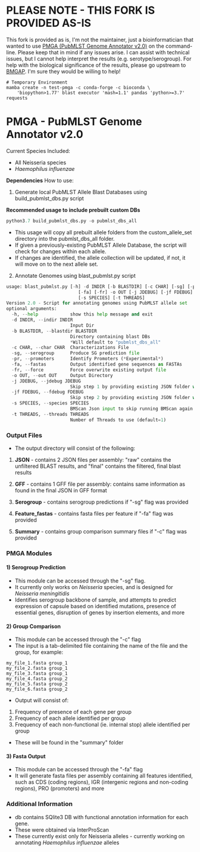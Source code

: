 # PLEASE NOTE - THIS FORK IS PROVIDED AS-IS
This fork is provided as is, I'm not the maintainer, just a bioinformatician that wanted to use 
[PMGA (PubMLST Genome Annotator v2.0)](https://github.com/CDCgov/BMGAP/tree/master/pipeline/PMGA)
on the command-line. Please keep that in mind if any issues arise. I can assist with technical issues,
but I cannot help interpret the results (e.g. serotype/serogroup). For help with the biological
significance of the results, please go upstream to [BMGAP](https://github.com/CDCgov/BMGAP). 
I'm sure they would be willing to help!

```
# Temporary Environment
mamba create -n test-pmga -c conda-forge -c bioconda \
    'biopython>1.77' blast executor 'mash=1.1' pandas 'python>=3.7' requests
```

# PMGA - PubMLST Genome Annotator v2.0

Current Species Included:
 * All Neisseria species
 * *Haemophilus influenzae*

**Dependencies**
How to use:
1) Generate local PubMLST Allele Blast Databases using build_pubmlst_dbs.py script


**Recommended usage to include prebuilt custom DBs** 

```python
python3.7 build_pubmlst_dbs.py -o pubmlst_dbs_all
```

* This usage will copy all prebuilt allele folders from the custom_allele_set directory into the pubmlst_dbs_all folder.
* If given a previously-existing PubMLST Allele Database, the script will check for changes within each allele.
* If changes are identified, the allele collection will be updated, if not, it will move on to the next allele set. 


2) Annotate Genomes using blast_pubmlst.py script
```python
usage: blast_pubmlst.py [-h] -d INDIR [-b BLASTDIR] [-c CHAR] [-sg] [-pr]
                           [-fa] [-fr] -o OUT [-j JDEBUG] [-jf FDEBUG]
                           [-s SPECIES] [-t THREADS]
Version 2.0 - Script for annotating genomes using PubMLST allele set
optional arguments:
  -h, --help            show this help message and exit
  -d INDIR, --indir INDIR
                        Input Dir
  -b BLASTDIR, --blastdir BLASTDIR
                        Directory containing blast DBs
                        *Will default to "pubmlst_dbs_all"
  -c CHAR, --char CHAR  Characterizations File
  -sg, --serogroup      Produce SG prediction file
  -pr, --promoters      Identify Promoters (*Experimental*)
  -fa, --fastas         Output identified gene sequences as FASTAs
  -fr, --force          Force overwrite existing output file
  -o OUT, --out OUT     Output Directory
  -j JDEBUG, --jdebug JDEBUG
                        Skip step 1 by providing existing JSON folder with raw blast results
  -jf FDEBUG, --fdebug FDEBUG
                        Skip step 2 by providing existing JSON folder with final results
  -s SPECIES, --species SPECIES
                        BMScan Json input to skip running BMScan again
  -t THREADS, --threads THREADS
                        Number of Threads to use (default=1)
```

### Output Files
* The output directory will consist of the following:

1) **JSON** - contains 2 JSON files per assembly: "raw" contains the unfiltered BLAST results, and "final" contains the filtered, final blast results

2) **GFF** - contains 1 GFF file per assembly: contains same information as found in the final JSON in GFF format

3) **Serogroup** - contains serogroup predictions if "-sg" flag was provided

4) **Feature_fastas** - contains fasta files per feature if "-fa" flag was provided

5) **Summary** - contains group comparison summary files if "-c" flag was provided


### PMGA Modules

#### 1) Serogroup Prediction
* This module can be accessed through the "-sg" flag.
* It currently only works on *Neisseria* species, and is designed for *Neisseria meningitidis*
* Identifies serogroup backbone of sample, and attempts to predict expression of capsule based on identified mutations, presence of essential genes, disruption of genes by insertion elements, and more

#### 2) Group Comparison
* This module can be accessed through the "-c" flag
* The input is a tab-delimited file containing the name of the file and the group, for example:
```
my_file_1.fasta	group_1
my_file_2.fasta	group_1
my_file_3.fasta	group_1
my_file_4.fasta	group_2
my_file_5.fasta	group_2
my_file_6.fasta	group_2
```
* Output will consist of:
1) Frequency of presence of each gene per group
2) Frequency of each allele identified per group
3) Frequency of each non-functional (ie. internal stop) allele identified per group
* These will be found in the "summary" folder

#### 3) Fasta Output

* This module can be accessed through the "-fa" flag
* It will generate fasta files per assembly  containing all features identified, such as CDS (coding regions), IGR (intergenic regions and non-coding regions), PRO (promoters) and more

### Additional Information

* db contains SQlite3 DB with functional annotation information for each gene.
* These were obtained via InterProScan
* These currently exist only for Neisseria alleles - currently working on annotating *Haemophilus influenzae* alleles

